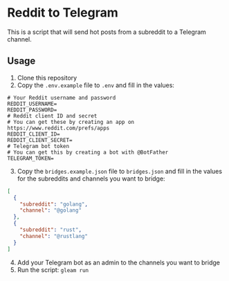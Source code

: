 # Reddit to Telegram

This is a script that will send hot posts from a subreddit to a Telegram channel.

## Usage

1. Clone this repository
2. Copy the `.env.example` file to `.env` and fill in the values:
```.env
# Your Reddit username and password
REDDIT_USERNAME=
REDDIT_PASSWORD=
# Reddit client ID and secret
# You can get these by creating an app on https://www.reddit.com/prefs/apps
REDDIT_CLIENT_ID=
REDDIT_CLIENT_SECRET=
# Telegram bot token
# You can get this by creating a bot with @BotFather
TELEGRAM_TOKEN=
```
3. Copy the `bridges.example.json` file to `bridges.json` and fill in the values for the subreddits and channels you want to bridge:
```json
[
  {
    "subreddit": "golang",
    "channel": "@golang"
  },
  {
    "subreddit": "rust",
    "channel": "@rustlang"
  }
]
```
4. Add your Telegram bot as an admin to the channels you want to bridge
5. Run the script: `gleam run`
